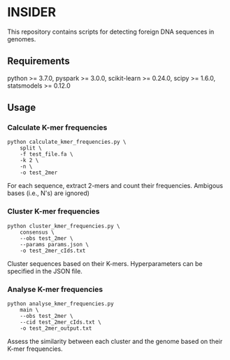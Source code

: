 # INSIDER #

This repository contains scripts for detecting foreign DNA sequences in genomes.

## Requirements ##

python >= 3.7.0, pyspark >= 3.0.0, scikit-learn >= 0.24.0, scipy >= 1.6.0, statsmodels >= 0.12.0

## Usage ##

### Calculate K-mer frequencies

```
python calculate_kmer_frequencies.py \
    split \
    -f test_file.fa \
    -k 2 \
    -n \
    -o test_2mer
```

For each sequence, extract 2-mers and count their frequencies. Ambigous bases (i.e., N's) are ignored)

### Cluster K-mer frequencies

```
python cluster_kmer_frequencies.py \
    consensus \
    --obs test_2mer \
    --params params.json \
    -o test_2mer_cIds.txt
```

Cluster sequences based on their K-mers. Hyperparameters can be specified in the JSON file.

### Analyse K-mer frequencies

```
python analyse_kmer_frequencies.py
    main \
    --obs test_2mer \
    --cid test_2mer_cIds.txt \
    -o test_2mer_output.txt 
```
Assess the similarity between each cluster and the genome based on their K-mer frequencies.
